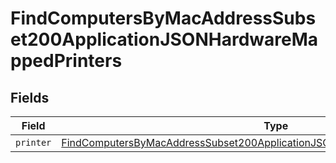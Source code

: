 # FindComputersByMacAddressSubset200ApplicationJSONHardwareMappedPrinters


## Fields

| Field                                                                                                                                                                                       | Type                                                                                                                                                                                        | Required                                                                                                                                                                                    | Description                                                                                                                                                                                 |
| ------------------------------------------------------------------------------------------------------------------------------------------------------------------------------------------- | ------------------------------------------------------------------------------------------------------------------------------------------------------------------------------------------- | ------------------------------------------------------------------------------------------------------------------------------------------------------------------------------------------- | ------------------------------------------------------------------------------------------------------------------------------------------------------------------------------------------- |
| `printer`                                                                                                                                                                                   | [FindComputersByMacAddressSubset200ApplicationJSONHardwareMappedPrintersPrinter](../../models/operations/findcomputersbymacaddresssubset200applicationjsonhardwaremappedprintersprinter.md) | :heavy_minus_sign:                                                                                                                                                                          | N/A                                                                                                                                                                                         |